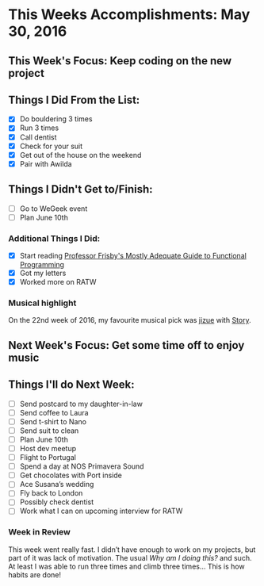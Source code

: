 # This Weeks Accomplishments: May 30, 2016

## This Week's Focus: Keep coding on the new project

## Things I Did From the List:
- [x] Do bouldering 3 times
- [x] Run 3 times
- [x] Call dentist
- [x] Check for your suit
- [x] Get out of the house on the weekend
- [x] Pair with Awilda

## Things I Didn't Get to/Finish:
- [ ] Go to WeGeek event
- [ ] Plan June 10th

### Additional Things I Did:
- [x] Start reading [Professor Frisby's Mostly Adequate Guide to Functional Programming](https://drboolean.gitbooks.io/mostly-adequate-guide/)
- [x] Got my letters
- [x] Worked more on RATW

### Musical highlight
On the 22nd week of 2016, my favourite musical pick was [jizue](https://www.facebook.com/jizue) with [Story](https://open.spotify.com/album/1xEpFFaugUKUP5qA5lRMEx).

## Next Week's Focus: Get some time off to enjoy music

## Things I'll do Next Week:
- [ ] Send postcard to my daughter-in-law
- [ ] Send coffee to Laura
- [ ] Send t-shirt to Nano
- [ ] Send suit to clean
- [ ] Plan June 10th
- [ ] Host dev meetup
- [ ] Flight to Portugal
- [ ] Spend a day at NOS Primavera Sound
- [ ] Get chocolates with Port inside
- [ ] Ace Susana’s wedding
- [ ] Fly back to London
- [ ] Possibly check dentist
- [ ] Work what I can on upcoming interview for RATW

### Week in Review
This week went really fast. I didn’t have enough to work on my projects, but part of it was lack of motivation. The usual _Why am I doing this?_ and such. At least I was able to run three times and climb three times… This is how habits are done!
